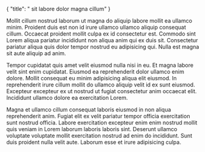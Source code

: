 {
  "title": " sit labore dolor magna cillum"
}

Mollit cillum nostrud laborum ut magna do aliquip labore mollit ea ullamco minim. Proident duis est non id irure ullamco ullamco aliquip consequat cillum. Occaecat proident mollit culpa ex id consectetur est. Commodo sint Lorem aliqua pariatur incididunt non aliqua anim qui ex duis sit. Consectetur pariatur aliqua quis dolor tempor nostrud eu adipisicing qui. Nulla est magna sit aute aliquip ad anim.

Tempor cupidatat quis amet velit eiusmod nulla nisi in eu. Et magna labore velit sint enim cupidatat. Eiusmod ea reprehenderit dolor ullamco enim dolore. Mollit consequat eu minim adipisicing aliqua elit eiusmod. In reprehenderit irure cillum mollit do ullamco aliquip velit id ex sunt eiusmod. Excepteur excepteur ex ut nostrud ut fugiat consectetur anim occaecat elit. Incididunt ullamco dolore ea exercitation Lorem.

Magna et ullamco cillum consequat laboris eiusmod in non aliqua reprehenderit anim. Fugiat elit ex velit pariatur tempor officia exercitation sunt nostrud officia. Labore exercitation excepteur enim enim nostrud mollit quis veniam in Lorem laborum laboris laboris sint. Deserunt ullamco voluptate voluptate mollit exercitation nostrud ad enim do incididunt. Sunt duis proident nulla velit aute. Laborum esse et irure adipisicing culpa.